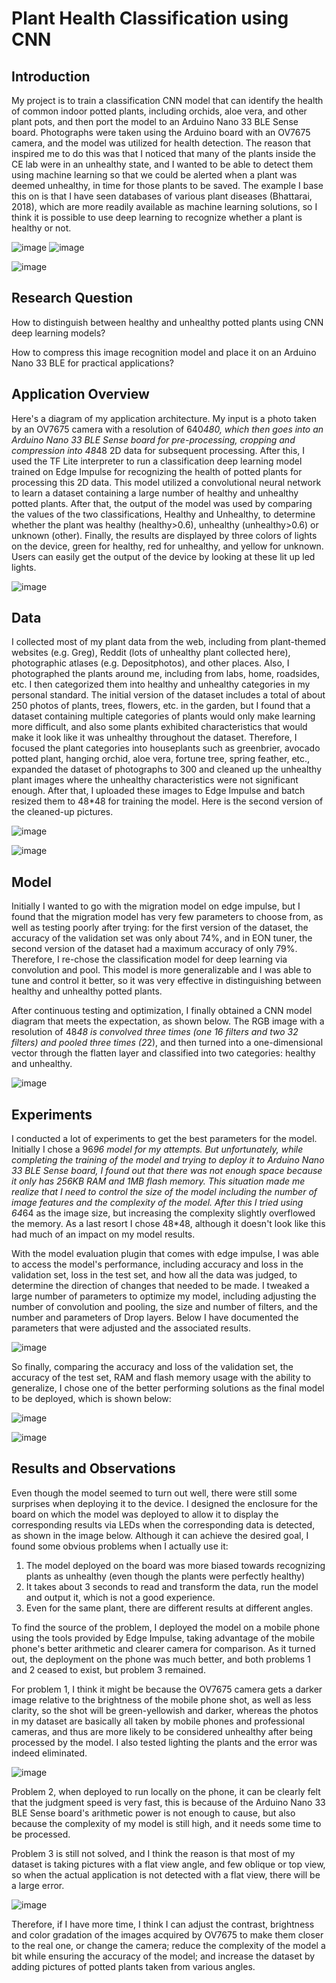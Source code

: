 # Plant Health Classification using CNN

## Introduction

My project is to train a classification CNN model that can identify the health of common indoor potted plants, including orchids, aloe vera, and other plant pots, and then port the model to an Arduino Nano 33 BLE Sense board. Photographs were taken using the Arduino board with an OV7675 camera, and the model was utilized for health detection. The reason that inspired me to do this was that I noticed that many of the plants inside the CE lab were in an unhealthy state, and I wanted to be able to detect them using machine learning so that we could be alerted when a plant was deemed unhealthy, in time for those plants to be saved. The example I base this on is that I have seen databases of various plant diseases (Bhattarai, 2018), which are more readily available as machine learning solutions, so I think it is possible to use deep learning to recognize whether a plant is healthy or not.

![image](https://github.com/ChenRuan/CASA0018_DeepLearning/assets/145383140/9542fdb6-014a-4f45-be05-57fde61a674f)
![image](https://github.com/ChenRuan/CASA0018_DeepLearning/assets/145383140/c34e08af-c58b-4471-b7e7-f2c981863554)

![image](https://github.com/ChenRuan/CASA0018_DeepLearning/assets/145383140/6f4a50f9-ccb5-47a5-b497-dc4ba2793f23)

## Research Question

How to distinguish between healthy and unhealthy potted plants using CNN deep learning models? 

How to compress this image recognition model and place it on an Arduino Nano 33 BLE for practical applications?

## Application Overview

Here's a diagram of my application architecture. My input is a photo taken by an OV7675 camera with a resolution of 640*480, which then goes into an Arduino Nano 33 BLE Sense board for pre-processing, cropping and compression into 48*48 2D data for subsequent processing. After this, I used the TF Lite interpreter to run a classification deep learning model trained on Edge Impulse for recognizing the health of potted plants for processing this 2D data. This model utilized a convolutional neural network to learn a dataset containing a large number of healthy and unhealthy potted plants. After that, the output of the model was used by comparing the values of the two classifications, Healthy and Unhealthy, to determine whether the plant was healthy (healthy>0.6), unhealthy (unhealthy>0.6) or unknown (other). Finally, the results are displayed by three colors of lights on the device, green for healthy, red for unhealthy, and yellow for unknown. Users can easily get the output of the device by looking at these lit up led lights.

![image](https://github.com/ChenRuan/CASA0018_DeepLearning/assets/145383140/50088664-83c8-4bc2-accb-131f4fd22e51)


## Data

I collected most of my plant data from the web, including from plant-themed websites (e.g. Greg), Reddit (lots of unhealthy plant collected here), photographic atlases (e.g. Depositphotos), and other places. Also, I photographed the plants around me, including from labs, home, roadsides, etc. I then categorized them into healthy and unhealthy categories in my personal standard. The initial version of the dataset includes a total of about 250 photos of plants, trees, flowers, etc. in the garden, but I found that a dataset containing multiple categories of plants would only make learning more difficult, and also some plants exhibited characteristics that would make it look like it was unhealthy throughout the dataset. Therefore, I focused the plant categories into houseplants such as greenbrier, avocado potted plant, hanging orchid, aloe vera, fortune tree, spring feather, etc., expanded the dataset of photographs to 300 and cleaned up the unhealthy plant images where the unhealthy characteristics were not significant enough. After that, I uploaded these images to Edge Impulse and batch resized them to 48*48 for training the model. Here is the second version of the cleaned-up pictures.

![image](https://github.com/ChenRuan/CASA0018_DeepLearning/assets/145383140/31ff993f-8283-454d-9462-121135014161)

![image](https://github.com/ChenRuan/CASA0018_DeepLearning/assets/145383140/1ae5e6a4-2465-41ca-a89c-26de12ccb7f5)

## Model

Initially I wanted to go with the migration model on edge impulse, but I found that the migration model has very few parameters to choose from, as well as testing poorly after trying: for the first version of the dataset, the accuracy of the validation set was only about 74%, and in EON tuner, the second version of the dataset had a maximum accuracy of only 79%. Therefore, I re-chose the classification model for deep learning via convolution and pool. This model is more generalizable and I was able to tune and control it better, so it was very effective in distinguishing between healthy and unhealthy potted plants.

After continuous testing and optimization, I finally obtained a CNN model diagram that meets the expectation, as shown below. The RGB image with a resolution of 48*48 is convolved three times (one 16 filters and two 32 filters) and pooled three times (2*2), and then turned into a one-dimensional vector through the flatten layer and classified into two categories: healthy and unhealthy.

![image](https://github.com/ChenRuan/CASA0018_DeepLearning/assets/145383140/03bbea40-6700-4760-8d88-b83598c05ebc)

## Experiments

I conducted a lot of experiments to get the best parameters for the model. Initially I chose a 96*96 model for my attempts. But unfortunately, while completing the training of the model and trying to deploy it to Arduino Nano 33 BLE Sense board, I found out that there was not enough space because it only has 256KB RAM and 1MB flash memory. This situation made me realize that I need to control the size of the model including the number of image features and the complexity of the model. After this I tried using 64*64 as the image size, but increasing the complexity slightly overflowed the memory. As a last resort I chose 48*48, although it doesn't look like this had much of an impact on my model results.

With the model evaluation plugin that comes with edge impulse, I was able to access the model's performance, including accuracy and loss in the validation set, loss in the test set, and how all the data was judged, to determine the direction of changes that needed to be made. I tweaked a large number of parameters to optimize my model, including adjusting the number of convolution and pooling, the size and number of filters, and the number and parameters of Drop layers. Below I have documented the parameters that were adjusted and the associated results.

![image](https://github.com/ChenRuan/CASA0018_DeepLearning/assets/145383140/439b6ab0-08cd-4227-bf58-3fed1950da33)

So finally, comparing the accuracy and loss of the validation set, the accuracy of the test set, RAM and flash memory usage with the ability to generalize, I chose one of the better performing solutions as the final model to be deployed, which is shown below:

![image](https://github.com/ChenRuan/CASA0018_DeepLearning/assets/145383140/d5d69138-4cca-4705-9930-4e202835512d)

![image](https://github.com/ChenRuan/CASA0018_DeepLearning/assets/145383140/4086ed17-551c-4b6c-bfee-27f7f849a68d)

## Results and Observations

Even though the model seemed to turn out well, there were still some surprises when deploying it to the device. I designed the enclosure for the board on which the model was deployed to allow it to display the corresponding results via LEDs when the corresponding data is detected, as shown in the image below. Although it can achieve the desired goal, I found some obvious problems when I actually use it:

1. The model deployed on the board was more biased towards recognizing plants as unhealthy (even though the plants were perfectly healthy)
2. It takes about 3 seconds to read and transform the data, run the model and output it, which is not a good experience.
3. Even for the same plant, there are different results at different angles.

To find the source of the problem, I deployed the model on a mobile phone using the tools provided by Edge Impulse, taking advantage of the mobile phone's better arithmetic and clearer camera for comparison. As it turned out, the deployment on the phone was much better, and both problems 1 and 2 ceased to exist, but problem 3 remained. 

For problem 1, I think it might be because the OV7675 camera gets a darker image relative to the brightness of the mobile phone shot, as well as less clarity, so the shot will be green-yellowish and darker, whereas the photos in my dataset are basically all taken by mobile phones and professional cameras, and thus are more likely to be considered unhealthy after being processed by the model. I also tested lighting the plants and the error was indeed eliminated. 

![image](https://github.com/ChenRuan/CASA0018_DeepLearning/assets/145383140/a409ab4e-64de-47a6-a469-0b36b7a3a040)

Problem 2, when deployed to run locally on the phone, it can be clearly felt that the judgment speed is very fast, this is because of the Arduino Nano 33 BLE Sense board's arithmetic power is not enough to cause, but also because the complexity of my model is still high, and it needs some time to be processed. 

Problem 3 is still not solved, and I think the reason is that most of my dataset is taking pictures with a flat view angle, and few oblique or top view, so when the actual application is not detected with a flat view, there will be a large error.

![image](https://github.com/ChenRuan/CASA0018_DeepLearning/assets/145383140/fd5310b5-923f-459f-a6d8-f90d66713c9c)

Therefore, if I have more time, I think I can adjust the contrast, brightness and color gradation of the images acquired by OV7675 to make them closer to the real one, or change the camera; reduce the complexity of the model a bit while ensuring the accuracy of the model; and increase the dataset by adding pictures of potted plants taken from various angles.

